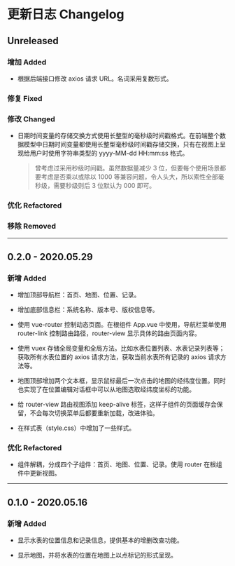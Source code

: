 # 更新日志 Changelog

## Unreleased

### 增加 Added

- 根据后端接口修改 axios 请求 URL。名词采用复数形式。

### 修复 Fixed

### 修改 Changed

- 日期时间变量的存储交换方式使用长整型的毫秒级时间戳格式。在前端整个数据模型中日期时间变量都使用长整型毫秒级时间戳存储交换，只有在视图上呈现给用户时使用字符串类型的 yyyy-MM-dd HH:mm:ss 格式。

  > 曾考虑过采用秒级时间戳。虽然数据量减少 3 位，但要每个使用场景都要考虑是否乘以或除以 1000 等兼容问题，令人头大，所以索性全部毫秒级，需要秒级则后 3 位默认为 000 即可。

### 优化 Refactored

### 移除 Removed

---

## 0.2.0 - 2020.05.29

### 新增 Added

- 增加顶部导航栏：首页、地图、位置、记录。

- 增加底部信息栏：系统名称、版本号、版权信息等。

- 使用 vue-router 控制动态页面。在根组件 App.vue 中使用，导航栏菜单使用 router-link 控制路由路径，router-view 显示具体的路由页面内容。

- 使用 vuex 存储全局变量和全局方法。比如水表位置列表、水表记录列表等；获取所有水表位置的 axios 请求方法，获取当前水表所有记录的 axios 请求方法等。

* 地图顶部增加两个文本框，显示鼠标最后一次点击的地图的经纬度位置。同时也实现了在位置编辑对话框中可以从地图选取经纬度坐标的功能。

* 给 router-view 路由视图添加 keep-alive 标签，这样子组件的页面缓存会保留，不会每次切换菜单后都要重新加载，改进体验。

- 在样式表（style.css）中增加了一些样式。

### 优化 Refactored

- 组件解耦，分成四个子组件：首页、地图、位置、记录。使用 router 在根组件中更新视图。

---

## 0.1.0 - 2020.05.16

### 新增 Added

- 显示水表的位置信息和记录信息，提供基本的增删改查功能。

- 显示地图，并将水表的位置在地图上以点标记的形式呈现。
